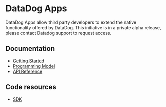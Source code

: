 # DataDog Apps

DataDog Apps allow third party developers to extend the native functionality offered by DataDog. This initiative is in a private alpha release, please contact Datadog support to request access.

## Documentation

* [Getting Started](docs/en/getting-started.md)
* [Programming Model](docs/en/programming-model.md)
* [API Reference](https://docs.datadoghq.com/api/latest/)

## Code resources
* [SDK](https://github.com/DataDog/ui_apps_sdk)